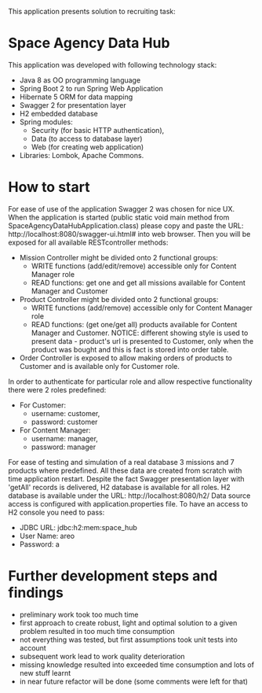 This application presents solution to recruiting task:

# Space Agency Data Hub

This application was developed with following technology stack:
- Java 8 as OO programming language
- Spring Boot 2 to run Spring Web Application
- Hibernate 5 ORM for data mapping
- Swagger 2 for presentation layer
- H2 embedded database
- Spring modules:
    - Security (for basic HTTP authentication),
    - Data (to access to database layer)
    - Web (for creating web application)
- Libraries: Lombok, Apache Commons.

# How to start

For ease of use of the application Swagger 2 was chosen for nice UX.
When the application is started (public static void main method from SpaceAgencyDataHubApplication.class)
please copy and paste the URL: http://localhost:8080/swagger-ui.html# into web browser.
Then you will be exposed for all available RESTcontroller methods:
- Mission Controller might be divided onto 2 functional groups:
    - WRITE functions (add/edit/remove) accessible only for Content Manager role
    - READ functions: get one and get all missions available for Content Manager and Customer
- Product Controller might be divided onto 2 functional groups:
    - WRITE functions (add/remove) accessible only for Content Manager role
    - READ functions: (get one/get all) products available for Content Manager and Customer.
    NOTICE: different showing style is used to present data - product's url is presented to Customer,
     only when the product was bought and this is fact is stored into order table.
- Order Controller is exposed to allow making orders of products to Customer and is available only for Customer role.

In order to authenticate for particular role and allow respective functionality there were 2 roles predefined:
- For Customer:
    - username: customer,
    - password: customer
- For Content Manager:
    - username: manager,
    - password: manager

For ease of testing and simulation of a real database 3 missions and 7 products where predefined.
All these data are created from scratch with time application restart.
Despite the fact Swagger presentation layer with 'getAll' records is delivered, H2 database is available for all roles.
H2 database is available under the URL: http://localhost:8080/h2/
Data source access is configured with application.properties file.
To have an access to H2 console you need to pass:
- JDBC URL: jdbc:h2:mem:space_hub
- User Name: areo
- Password: a

# Further development steps and findings

- preliminary work took too much time
- first approach to create robust, light and optimal solution to a given problem resulted in too much time consumption
- not everything was tested, but first assumptions took unit tests into account
- subsequent work lead to work quality deterioration
- missing knowledge resulted into exceeded time consumption and lots of new stuff learnt
- in near future refactor will be done (some comments were left for that)
